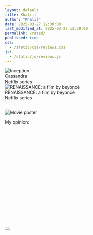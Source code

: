 ```yaml
---
layout: default
title: Khaliil
author: "Khalil"
date: 2025-03-27 12:30:00
last_modified_at: 2025-03-27 12:30:00
permalink: /rated/
published: true
css:
  - /static/css/reviews.css
js:
  - /static/js/reviews.js
---
```


<div aria-hidden="false" class="movie-list">
<div class="movie-row" onclick="openModal('Cassandra', 'A family moves into the oldest smart home in Germany, decades after the original owner dies; the AI household helper awakens, and is resolved to never be alone again', 'Mind-blowing!', '', 'Language: German / First episode date: February 6, 2025 (Germany) / Final episode date: February 6, 2025 / Genres: Thriller, Fiction, Soap opera, Drama / Network: Netflix / Program creator: Benjamin Gutsche', '© 2025. All rights belong to their respective owners. This website is a personal review page and does not claim ownership of any copyrighted material.', this)">
<img src="https://pub-19025506a9754f36baa46a24e6f84719.r2.dev/IMG_7940.jpeg" class="movie-poster" alt="Inception">
<div class="gf5s">
<div class="movie-title">Cassandra</div>
<div class="movie-list-info">Netflix series</div>
</div>
</div>
</div>
<div aria-hidden="false" class="movie-list">
<div class="movie-row" onclick="openModal(
    'RENAISSANCE: a film beyoncé',
    'Pop superstar Beyoncé performs hit songs in concert and discusses the creative process behind her world tour.',
    'It is the best film I have ever watched in my whole life, literally ★★★★★. Beyoncé shows every detail, she is amazing, she only knows how to make art. It was three hours, but I felt it like 30min, because of the vibes, the dances, the screams. PERFECTION = BEYONCÉ',
    'https://www.youtube.com/embed/ByV3XWl8zWU?si=aIR5wTjtZtuVgyU2',
    'Language: English / released on December 1, 2023 / Genres: Concert, Music Documentary, Documentary, Music / Directed by Beyoncé',
    '© 2025. All rights belong to their respective owners. This website is a personal review page and does not claim ownership of any copyrighted material.',
    this
)">
<img src="https://pub-19025506a9754f36baa46a24e6f84719.r2.dev/IMG_8873.jpeg" class="movie-poster" alt="RENAISSANCE: a film by beyoncé">
<div class="gf5s">
<div class="movie-title">RENAISSANCE: a film by beyoncé</div>
<div class="movie-list-info">Netflix series</div>
</div>
</div>
</div>

<div id="movieModal" role="dialog" aria-modal="true" class="modal"><div class="modal-content"><h2 id="modalTitle"></h2><p id="modalOverview"></p><img src="" alt="Movie poster" id="modalImg"><p id="modalReview">My opinion:</p><p id="modalFinfo"></p><iframe style="width:100%;height:300px;display:flex;border:none;margin:0 auto;" id="ifr" src="" frameborder="0" allowfullscreen allow="autoplay; encrypted-media"></iframe><p id="modalRights"></p><div class="fader"></div><div class="fade"></div><button class="close-btn" onclick="closeModal()"><svg viewBox="0 0 25 22" aria-hidden="true"><path fill="white" d="M19 6 6 19M6 6l13 13" stroke="white" stroke-width="3.4" stroke-linecap="round"></path></svg></button></div></div>